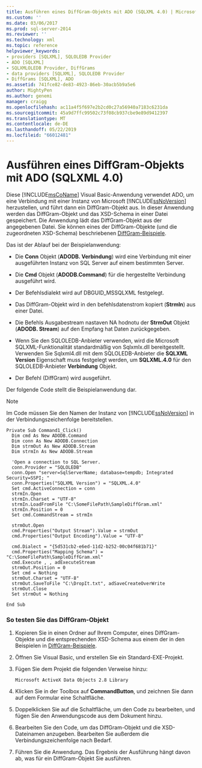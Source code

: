 ```yaml
---
title: Ausführen eines DiffGram-Objekts mit ADO (SQLXML 4.0) | Microsoft-Dokumentation
ms.custom: ''
ms.date: 03/06/2017
ms.prod: sql-server-2014
ms.reviewer: ''
ms.technology: xml
ms.topic: reference
helpviewer_keywords:
- providers [SQLXML], SQLOLEDB Provider
- ADO [SQLXML]
- SQLXMLOLEDB Provider, DiffGrams
- data providers [SQLXML], SQLOLEDB Provider
- DiffGrams [SQLXML], ADO
ms.assetid: 741fce82-de83-4923-86eb-30acb5b9a5e6
author: MightyPen
ms.author: genemi
manager: craigg
ms.openlocfilehash: ac11a4f5f697e2b2cd0c27a56940a7183c6231da
ms.sourcegitcommit: 45a9d7ffc99502c73f08cb937cbe9e89d9412397
ms.translationtype: MT
ms.contentlocale: de-DE
ms.lasthandoff: 05/22/2019
ms.locfileid: "66012481"
---
```

# <a name="executing-a-diffgram-by-using-ado-sqlxml-40"></a>Ausführen eines DiffGram-Objekts mit ADO (SQLXML 4.0)
  Diese [!INCLUDE[msCoName](../../../includes/msconame-md.md)] Visual Basic-Anwendung verwendet ADO, um eine Verbindung mit einer Instanz von Microsoft [!INCLUDE[ssNoVersion](../../../includes/ssnoversion-md.md)] herzustellen, und führt dann ein DiffGram-Objekt aus. In dieser Anwendung werden das DiffGram-Objekt und das XSD-Schema in einer Datei gespeichert. Die Anwendung lädt das DiffGram-Objekt aus der angegebenen Datei. Sie können eines der DiffGram-Objekte (und die zugeordneten XSD-Schema) beschriebenen [DiffGram-Beispiele](diffgram-examples-sqlxml-4-0.md).  
  
 Das ist der Ablauf bei der Beispielanwendung:  
  
-   Die **Conn** Objekt (**ADODB. Verbindung**) wird eine Verbindung mit einer ausgeführten Instanz von SQL Server auf einem bestimmten Server.  
  
-   Die **Cmd** Objekt (**ADODB.Command**) für die hergestellte Verbindung ausgeführt wird.  
  
-   Der Befehlsdialekt wird auf DBGUID_MSSQLXML festgelegt.  
  
-   Das DiffGram-Objekt wird in den befehlsdatenstrom kopiert (**StrmIn**) aus einer Datei.  
  
-   Die Befehls Ausgabestream nastaven NA hodnotu der **StrmOut** Objekt (**ADODB. Stream**) auf den Empfang hat Daten zurückgegeben.  
  
-   Wenn Sie den SQLOLEDB-Anbieter verwenden, wird die Microsoft SQLXML-Funktionalität standardmäßig von Sqlxmlx.dll bereitgestellt. Verwenden Sie Sqlxml4.dll mit dem SQLOLEDB-Anbieter die **SQLXML Version** Eigenschaft muss festgelegt werden, um **SQLXML.4.0** für den SQLOLEDB-Anbieter **Verbindung** Objekt.  
  
-   Der Befehl (DiffGram) wird ausgeführt.  
  
 Der folgende Code stellt die Beispielanwendung dar.  
  
> [!NOTE]  
>  Im Code müssen Sie den Namen der Instanz von [!INCLUDE[ssNoVersion](../../../includes/ssnoversion-md.md)] in der Verbindungszeichenfolge bereitstellen.  
  
```  
Private Sub Command1_Click()  
  Dim cmd As New ADODB.Command  
  Dim conn As New ADODB.Connection  
  Dim strmOut As New ADODB.Stream  
  Dim strmIn As New ADODB.Stream  
  
  'Open a connection to SQL Server.  
  conn.Provider = "SQLOLEDB"  
  conn.Open "server=SqlServerName; database=tempdb; Integrated Security=SSPI; "  
  conn.Properties("SQLXML Version") = "SQLXML.4.0"  
  Set cmd.ActiveConnection = conn  
  strmIn.Open  
  strmIn.Charset = "UTF-8"  
  strmIn.LoadFromFile "C:\SomeFilePath\SampleDiffGram.xml"  
  strmIn.Position = 0  
  Set cmd.CommandStream = strmIn  
  
  strmOut.Open  
  cmd.Properties("Output Stream").Value = strmOut  
  cmd.Properties("Output Encoding").Value = "UTF-8"  
  
  cmd.Dialect = "{5d531cb2-e6ed-11d2-b252-00c04f681b71}"  
  cmd.Properties("Mapping Schema") = "C:\SomeFilePath\SampleDiffGram.xml"  
  cmd.Execute , , adExecuteStream  
  strmOut.Position = 0  
  Set cmd = Nothing  
  strmOut.Charset = "UTF-8"  
  strmOut.SaveToFile "C:\DropIt.txt", adSaveCreateOverWrite  
  strmOut.Close  
  Set strmOut = Nothing  
  
End Sub  
```  
  
### <a name="to-test-the-diffgram"></a>So testen Sie das DiffGram-Objekt  
  
1.  Kopieren Sie in einen Ordner auf Ihrem Computer, eines DiffGram-Objekte und die entsprechenden XSD-Schema aus einem der in den Beispielen in [DiffGram-Beispiele](diffgram-examples-sqlxml-4-0.md).  
  
2.  Öffnen Sie Visual Basic, und erstellen Sie ein Standard-EXE-Projekt.  
  
3.  Fügen Sie dem Projekt die folgenden Verweise hinzu:  
  
    ```  
    Microsoft ActiveX Data Objects 2.8 Library  
    ```  
  
4.  Klicken Sie in der Toolbox auf **CommandButton**, und zeichnen Sie dann auf dem Formular eine Schaltfläche.  
  
5.  Doppelklicken Sie auf die Schaltfläche, um den Code zu bearbeiten, und fügen Sie den Anwendungscode aus dem Dokument hinzu.  
  
6.  Bearbeiten Sie den Code, um das DiffGram-Objekt und die XSD-Dateinamen anzugeben. Bearbeiten Sie außerdem die Verbindungszeichenfolge nach Bedarf.  
  
7.  Führen Sie die Anwendung. Das Ergebnis der Ausführung hängt davon ab, was für ein DiffGram-Objekt Sie ausführen.  
  
  

